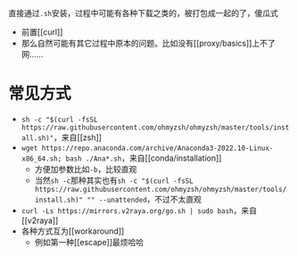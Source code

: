 直接通过`.sh`安装，过程中可能有各种下载之类的，被打包成一起的了，傻瓜式
- 前置[[curl]]
- 那么自然可能有其它过程中原本的问题。比如没有[[proxy/basics]]上不了网……
# 常见方式
- `sh -c "$(curl -fsSL https://raw.githubusercontent.com/ohmyzsh/ohmyzsh/master/tools/install.sh)"`，来自[[zsh]]
- `wget https://repo.anaconda.com/archive/Anaconda3-2022.10-Linux-x86_64.sh; bash ./Ana*.sh`，来自[[conda/installation]]
  - 方便加参数比如`-b`，比较直观
  - 当然`sh -c`那种其实也有`sh -c "$(curl -fsSL https://raw.githubusercontent.com/ohmyzsh/ohmyzsh/master/tools/install.sh)" "" --unattended`，不过不太直观
- `curl -Ls https://mirrors.v2raya.org/go.sh | sudo bash`，来自[[v2raya]]
- 各种方式互为[[workaround]]
  - 例如第一种[[escape]]最烦哈哈